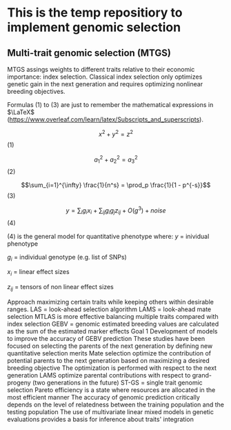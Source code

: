 # This is the temp repositiory to implement genomic selection #

## Multi-trait genomic selection (MTGS) ##
MTGS assings weights to different traits relative to their economic importance: index selection. Classical index selection only optimizes genetic gain in the next generation and requires optimizing nonlinear breeding objectives.

Formulas (1) to (3) are just to remember the mathematical expressions in $\LaTeX$ (https://www.overleaf.com/learn/latex/Subscripts_and_superscripts).

$$x^2+y^2=z^2$$(1)

$$a_1^2 + a_2^2 = a_3^2$$(2)

$$\sum_{i=1}^{\infty} \frac{1}{n^s} = \prod_p \frac{1}{1 - p^{-s}}$$(3)

$$ y=\sum_{i}g_ix_i+\sum_{ij}g_ig_jz_{ij}+O(g^3)+noise$$(4)

(4) is the general model for quantitative phenotype where:
$y$ = inividual phenotype

$g_i$ = individual genotype (e.g. list of SNPs)

$x_i$ = linear effect sizes

$z_{ij}$ = tensors of non linear effect sizes 

Approach maximizing certain traits while keeping others within desirable ranges.
LAS = look-ahead selection algorithm
LAMS = look-ahead mate selection 
MTLAS is more effective balancing multiple traits compared with index selection
GEBV = genomic estimated breeding values are calculated as the sum of the estimated marker effects
Goal 1
Development of models to improve the accuracy of GEBV prediction
These studies have been focused on selecting the parents of the next generation by defining new quantitative selection merits
Mate selection optimize the contribution of potential parents to the next generation based on maximizing a desired breeding objective
The optimization is performed with respect to the next generation
LAMS optimize parental contributions with respect to grand-progeny (two generations in the future)
ST-GS = single trait genomic selection
Pareto efficiency is a state where resources are allocated in the most efficient manner
The accuracy of genomic prediction critically depends on the level of relatedness between the training population and the testing population
The use of multivariate linear mixed models in genetic evaluations provides a basis for inference about traits' integration
 
